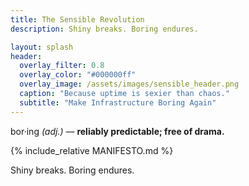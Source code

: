 ```yaml
---
title: The Sensible Revolution
description: Shiny breaks. Boring endures.

layout: splash
header:
  overlay_filter: 0.8
  overlay_color: "#000000ff"
  overlay_image: /assets/images/sensible_header.png
  caption: "Because uptime is sexier than chaos."
  subtitle: "Make Infrastructure Boring Again"
---
```


<div class="hero fade-in">
  <p class="definition">
    bor·ing <em>(adj.)</em> — <strong>reliably predictable; free of drama.</strong>
    <!-- <span class="underline"></span> -->
  </p>
</div>


{% include_relative MANIFESTO.md %}

Shiny breaks. Boring endures.
